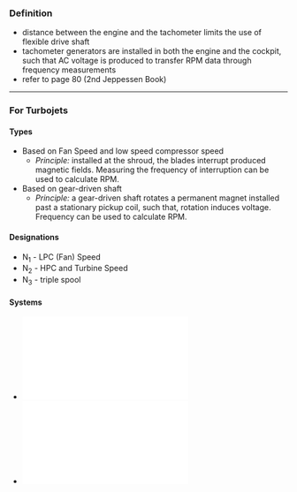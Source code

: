### Definition
- distance between the engine and the tachometer limits the use of flexible drive shaft
- tachometer generators are installed in both the engine and the cockpit, such that AC voltage is produced to transfer RPM data through frequency measurements
- refer to page 80 (2nd Jeppessen Book)

---
### For Turbojets
#### Types
- Based on Fan Speed and low speed compressor speed
	- *Principle:* installed at the shroud, the blades interrupt produced magnetic fields. Measuring the frequency of interruption can be used to calculate RPM. 
- Based on gear-driven shaft
	- *Principle:* a gear-driven shaft rotates a permanent magnet installed past a stationary pickup coil, such that, rotation induces voltage. Frequency can be used to calculate RPM.


#### Designations
- N<sub>1</sub> - LPC (Fan) Speed
- N<sub>2</sub> - HPC and Turbine Speed
- N<sub>3</sub> - triple spool

#### Systems
- ![Three-phase Generator Percent RPM System](./Three-phase%20Generator%20Percent%20RPM%20System.md)
- ![Magnetic Pickup Percent RPM System](Magnetic%20Pickup%20Percent%20RPM%20System.md)